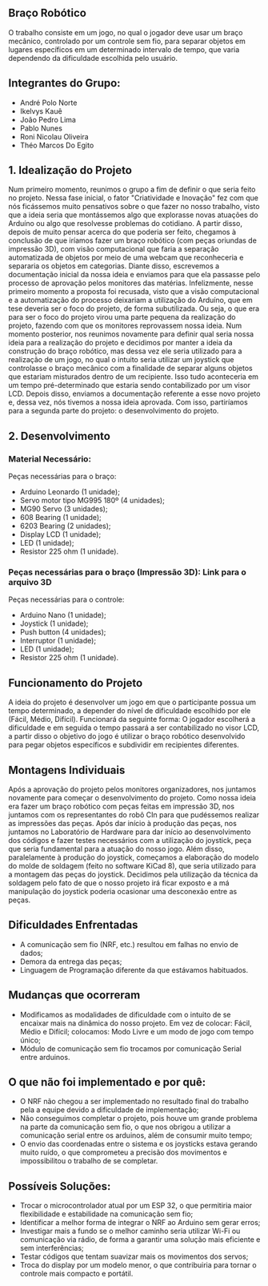 ## Braço Robótico
O trabalho consiste em um jogo, no qual o jogador deve usar um braço mecânico, controlado por um controle sem fio, para separar objetos em lugares específicos em um determinado intervalo de tempo, que varia dependendo da dificuldade escolhida pelo usuário.

## Integrantes do Grupo:
- André Polo Norte 
- Ikelvys Kauê
- João Pedro Lima
- Pablo Nunes
- Roni Nicolau Oliveira
- Théo Marcos Do Egito

## 1. Idealização do Projeto 
Num primeiro momento, reunimos o grupo a fim de definir o que seria feito no projeto. Nessa fase inicial, o fator "Criatividade e Inovação" fez com que nós ficássemos muito pensativos sobre o que fazer no nosso trabalho, visto que a ideia seria que montássemos algo que explorasse novas atuações do Arduíno ou algo que resolvesse problemas do cotidiano.
A partir disso, depois de muito pensar acerca do que poderia ser feito, chegamos à conclusão de que iríamos fazer um braço robótico (com peças oriundas de impressão 3D), com visão computacional que faria a separação automatizada de objetos por meio de uma webcam que reconheceria e separaria os objetos em categorias.
Diante disso, escrevemos a documentação inicial da nossa ideia e enviamos para que ela passasse pelo processo de aprovação pelos monitores das matérias. Infelizmente, nesse primeiro momento a proposta foi recusada, visto que a visão computacional e a automatização do processo deixariam a utilização do Arduíno, que em tese deveria ser o foco do projeto, de forma subutilizada. Ou seja, o que era para ser o foco do projeto virou uma parte pequena da realização do projeto, fazendo com que os monitores reprovassem nossa ideia.
Num momento posterior, nos reunimos novamente para definir qual seria nossa ideia para a realização do projeto e decidimos por manter a ideia da construção do braço robótico, mas dessa vez ele seria utilizado para a realização de um jogo, no qual o intuito seria utilizar um joystick que controlasse o braço mecânico com a finalidade de separar alguns objetos que estariam misturados dentro de um recipiente. Isso tudo aconteceria em um tempo pré-determinado que estaria sendo contabilizado por um visor LCD.
Depois disso, enviamos a documentação referente a esse novo projeto e, dessa vez, nós tivemos a nossa ideia aprovada. Com isso, partiríamos para a segunda parte do projeto: o desenvolvimento do projeto.

## 2. Desenvolvimento 
### Material Necessário:
Peças necessárias para o braço:
- Arduino Leonardo (1 unidade);
- Servo motor tipo MG995 180º (4 unidades);
- MG90 Servo (3 unidades);
- 608 Bearing (1 unidade);
- 6203 Bearing (2 unidades);
- Display LCD (1 unidade);
- LED (1 unidade);
- Resistor 225 ohm (1 unidade).
### Peças necessárias para o braço (Impressão 3D): Link para o arquivo 3D
Peças necessárias para o controle:
- Arduino Nano (1 unidade);
- Joystick (1 unidade);
- Push button (4 unidades);
- Interruptor (1 unidade);
- LED (1 unidade);
- Resistor 225 ohm (1 unidade).

## Funcionamento do Projeto
A ideia do projeto é desenvolver um jogo em que o participante possua um tempo determinado, a depender do nível de dificuldade escolhido por ele (Fácil, Médio, Difícil). Funcionará da seguinte forma: O jogador escolherá a dificuldade e em seguida o tempo passará a ser contabilizado no visor LCD, a partir disso o objetivo do jogo é utilizar o braço robótico desenvolvido para pegar objetos específicos e subdividir em recipientes diferentes. 

## Montagens Individuais 
Após a aprovação do projeto pelos monitores organizadores, nos juntamos novamente para começar o desenvolvimento do projeto. Como nossa ideia era fazer um braço robótico com peças feitas em impressão 3D, nos juntamos com os representantes do robô CIn para que pudéssemos realizar as impressões das peças.
Após dar início à produção das peças, nos juntamos no Laboratório de Hardware para dar início ao desenvolvimento dos códigos e fazer testes necessários com a utilização do joystick, peça que seria fundamental para a atuação do nosso jogo.
Além disso, paralelamente à produção do joystick, começamos a elaboração do modelo do molde de soldagem (feito no software KiCad 8), que seria utilizado para a montagem das peças do joystick. Decidimos pela utilização da técnica da soldagem pelo fato de que o nosso projeto irá ficar exposto e a má manipulação do joystick poderia ocasionar uma desconexão entre as peças.

## Dificuldades Enfrentadas
- A comunicação sem fio (NRF, etc.) resultou em falhas no envio de dados;
- Demora da entrega das peças;
- Linguagem de Programação diferente da que estávamos habituados. 

## Mudanças que ocorreram
- Modificamos as modalidades de dificuldade com o intuito de se encaixar mais na dinâmica do nosso projeto. Em vez de colocar: Fácil, Médio e Difícil; colocamos: Modo Livre e um modo de jogo com tempo único;
- Módulo de comunicação sem fio trocamos por comunicação Serial entre arduinos.

## O que não foi implementado e por quê:
- O NRF não chegou a ser implementado no resultado final do trabalho pela a equipe devido a dificuldade de implementação;
- Não conseguimos completar o projeto, pois houve um grande problema na parte da comunicação sem fio, o que nos obrigou a utilizar a comunicação serial entre os arduinos, além de consumir muito tempo;
- O envio das coordenadas entre o sistema e os joysticks estava gerando muito ruído, o que comprometeu a precisão dos movimentos e impossibilitou o trabalho de se completar.

## Possíveis Soluções:
- Trocar o microcontrolador atual por um ESP 32, o que permitiria maior flexibilidade e estabilidade na comunicação sem fio;
- Identificar a melhor forma de integrar o NRF ao Arduino sem gerar erros;
- Investigar mais a fundo se o melhor caminho seria utilizar Wi-Fi ou comunicação via rádio, de forma a garantir uma solução mais eficiente e sem interferências;
- Testar códigos que tentam suavizar mais os movimentos dos servos;
- Troca do display por um modelo menor, o que contribuiria para tornar o controle mais compacto e portátil.

